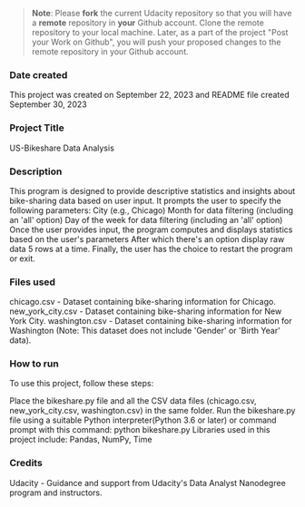 >**Note**: Please **fork** the current Udacity repository so that you will have a **remote** repository in **your** Github account. Clone the remote repository to your local machine. Later, as a part of the project "Post your Work on Github", you will push your proposed changes to the remote repository in your Github account.

### Date created
This project was created on September 22, 2023 and README file created September 30, 2023

### Project Title
US-Bikeshare Data Analysis

### Description
This program is designed to provide descriptive statistics and insights about bike-sharing data based on user input. 
It prompts the user to specify the following parameters:
City (e.g., Chicago)
Month for data filtering (including an 'all' option)
Day of the week for data filtering (including an 'all' option)
Once the user provides input, the program computes and displays statistics based on the user's parameters 
After which there's an option display raw data 5 rows at a time.
Finally, the user has the choice to restart the program or exit.


### Files used
chicago.csv - Dataset containing bike-sharing information for Chicago.
new_york_city.csv - Dataset containing bike-sharing information for New York City.
washington.csv - Dataset containing bike-sharing information for Washington (Note: This dataset does not include 'Gender' or 'Birth Year' data).

### How to run
To use this project, follow these steps:

Place the bikeshare.py file and all the CSV data files (chicago.csv, new_york_city.csv, washington.csv) in the same folder.
Run the bikeshare.py file using a suitable Python interpreter(Python 3.6 or later) or command prompt with this command: python bikeshare.py 
Libraries used in this project include: Pandas, NumPy, Time

### Credits
Udacity - Guidance and support from Udacity's Data Analyst Nanodegree program and instructors.